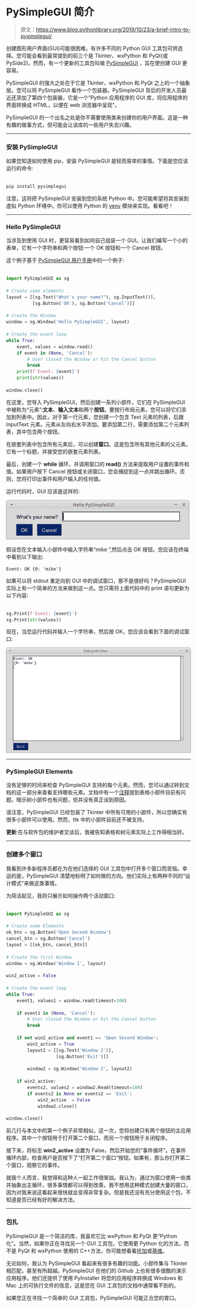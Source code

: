 # PySimpleGUI 简介

> 原文：<https://www.blog.pythonlibrary.org/2019/10/23/a-brief-intro-to-pysimplegui/>

创建图形用户界面(GUI)可能很困难。有许多不同的 Python GUI 工具包可供选择。您可能会看到最常提到的前三个是 Tkinter、wxPython 和 PyQt(或 PySide2)。然而，有一个更新的工具包叫做 [PySimpleGUI](https://pysimplegui.readthedocs.io) ，旨在使创建 GUI 更容易。

PySimpleGUI 的强大之处在于它是 Tkinter、wxPython 和 PyQt 之上的一个抽象层。您可以将 PySimpleGUI 看作一个包装器。PySimpleGUI 背后的开发人员最近还添加了第四个包装器，它是一个“Python 应用程序的 GUI 库，将应用程序的界面转换成 HTML，以便在 web 浏览器中呈现”。

PySimpleGUI 的一个出名之处是你不需要使用类来创建你的用户界面。这是一种有趣的做事方式，但可能会让该库的一些用户失去兴趣。

* * *

### 安装 PySimpleGUI

如果您知道如何使用 pip，安装 PySimpleGUI 是轻而易举的事情。下面是您应该运行的命令:

```py

pip install pysimplegui

```

注意，这将把 PySimpleGUI 安装到您的系统 Python 中。您可能希望将其安装到虚拟 Python 环境中。你可以使用 Python 的 [venv](https://docs.python.org/3/library/venv.html) 模块来实现。看看吧！

* * *

### Hello PySimpleGUI

当涉及到使用 GUI 时，更容易看到如何自己组装一个 GUI。让我们编写一个小的表单，它有一个字符串和两个按钮:一个 OK 按钮和一个 Cancel 按钮。

这个例子基于 [PySimpleGUI 用户手册](https://pysimplegui.readthedocs.io/en/latest/)中的一个例子:

```py

import PySimpleGUI as sg

# Create some elements
layout = [[sg.Text("What's your name?"), sg.InputText()],
          [sg.Button('OK'), sg.Button('Cancel')]]

# Create the Window
window = sg.Window('Hello PySimpleGUI', layout)

# Create the event loop
while True:
    event, values = window.read()
    if event in (None, 'Cancel'):
        # User closed the Window or hit the Cancel button
        break
    print(f'Event: {event}')
    print(str(values))

window.close()

```

在这里，您导入 PySimpleGUI，然后创建一系列小部件，它们在 PySimpleGUI 中被称为“元素”:**文本**、**输入文本**和两个**按钮**。要按行布局元素，您可以将它们添加到列表中。因此，对于第一行元素，您创建一个包含 Text 元素的列表，后跟 InputText 元素。元素从左向右水平添加。要添加第二行，需要添加第二个元素列表，其中包含两个按钮。

在嵌套列表中包含所有元素后，可以创建**窗口**。这是包含所有其他元素的父元素。它有一个标题，并接受您的嵌套元素列表。

最后，创建一个 **while** 循环，并调用窗口的 **read()** 方法来提取用户设置的事件和值。如果用户按下 Cancel 按钮或关闭窗口，您会捕捉到这一点并跳出循环。否则，您将打印出事件和用户输入的任何值。

运行代码时，GUI 应该是这样的:

![Hello World with PySimpleGUI](img/83ee7a407cebc48abcc2a1748015c09b.png)

假设您在文本输入小部件中输入字符串“mike ”,然后点击 OK 按钮。您应该在终端中看到以下输出:

 `Event: OK
{0: 'mike'}`

如果可以将 stdout 重定向到 GUI 中的调试窗口，那不是很好吗？PySimpleGUI 实际上有一个简单的方法来做到这一点。您只需将上面代码中的 print 语句更新为以下内容:

```py

sg.Print(f'Event: {event}')
sg.Print(str(values))

```

现在，当您运行代码并输入一个字符串，然后按 OK，您应该会看到下面的调试窗口:

![PySimpleGUI debug](img/41b76d86b8402bf254f822d74ab07459.png)

* * *

### PySimpleGUI Elements

没有足够的时间来检查 PySimpleGUI 支持的每个元素。然而，您可以通过转到文档的这一部分来查看支持哪些元素。文档中有一个[注释](https://pysimplegui.readthedocs.io/en/latest/#table-element)提到表格小部件目前有问题。暗示树小部件也有问题，但并没有真正谈到原因。

请注意，PySimpleGUI 已经包装了 Tkinter 中所有可用的小部件，所以您确实有很多小部件可以使用。然而，ttk 中的小部件目前还不被支持。

**更新**:在与软件包的维护者交谈后，我被告知表格和树元素实际上工作得相当好。

* * *

### 创建多个窗口

我看到许多新程序员都在为在他们选择的 GUI 工具包中打开多个窗口而苦恼。幸运的是，PySimpleGUI 清楚地标明了如何做的方向。他们实际上有两种不同的“设计模式”来做这类事情。

为简洁起见，我将只展示如何操作两个活动窗口:

```py

import PySimpleGUI as sg

# Create some Elements
ok_btn = sg.Button('Open Second Window')
cancel_btn = sg.Button('Cancel')
layout = [[ok_btn, cancel_btn]]

# Create the first Window
window = sg.Window('Window 1', layout)

win2_active = False

# Create the event loop
while True:
    event1, values1 = window.read(timeout=100)

    if event1 in (None, 'Cancel'):
        # User closed the Window or hit the Cancel button
        break

    if not win2_active and event1 == 'Open Second Window':
        win2_active = True
        layout2 = [[sg.Text('Window 2')],
                   [sg.Button('Exit')]]

        window2 = sg.Window('Window 2', layout2)

    if win2_active:
        events2, values2 = window2.Read(timeout=100)
        if events2 is None or events2 == 'Exit':
            win2_active  = False
            window2.close()

window.close()

```

前几行与本文中的第一个例子非常相似。这一次，您将创建只有两个按钮的主应用程序。其中一个按钮用于打开第二个窗口，而另一个按钮用于关闭程序。

接下来，将标志 **win2_active** 设置为 False，然后开始您的“事件循环”。在事件循环内部，检查用户是否按下了“打开第二个窗口”按钮。如果有，那么你打开第二个窗口，观察它的事件。

就我个人而言，我觉得和这种人一起工作很笨拙。我认为，通过为窗口使用一些类并抽象出主循环，很多事情都可以得到改善。我不想用这种模式创建大量的窗口，因为对我来说这看起来很快就会变得非常复杂。但是我还没有充分使用这个包，不知道是否已经有好的解决方法。

* * *

### 包扎

PySimpleGUI 是一个简洁的库，我喜欢它比 wxPython 和 PyQt 更“Python 化”。当然，如果你正在寻找另一个 GUI 工具包，它使用更 Python 化的方法，而不是 PyQt 和 wxPython 使用的 C++方法，你可能想看看[托加](https://toga.readthedocs.io/en/latest/)或[基维](https://kivy.org/#home)。

无论如何，我认为 PySimpleGUI 看起来有很多有趣的功能。小部件集与 Tkinter 相匹配，甚至有所超越。PySimpleGUI 在他们的 Github 上也有很多很酷的演示应用程序。他们还提供了使用 PyInstaller 将您的应用程序转换成 Windows 和 Mac 上的可执行文件的信息，这是您在 GUI 工具包的文档中通常看不到的。

如果您正在寻找一个简单的 GUI 工具包，PySimpleGUI 可能正合您的胃口。